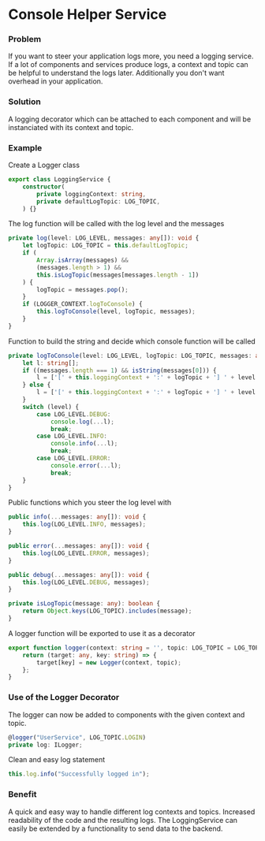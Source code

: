 # Console Helper Service

### Problem
If you want to steer your application logs more, you need a logging service. If a lot of components and services produce logs, a context and topic can be helpful to understand the logs later. Additionally you don't want overhead in your application.

### Solution
A logging decorator which can be attached to each component and will be instanciated with its context and topic.

### Example

Create a Logger class
```typescript
export class LoggingService {
    constructor(
        private loggingContext: string,
        private defaultLogTopic: LOG_TOPIC,
    ) {}
```
The log function will be called with the log level and the messages
```typescript
private log(level: LOG_LEVEL, messages: any[]): void {
    let logTopic: LOG_TOPIC = this.defaultLogTopic;
    if (
        Array.isArray(messages) &&
        (messages.length > 1) &&
        this.isLogTopic(messages[messages.length - 1])
    ) {
        logTopic = messages.pop();
    }
    if (LOGGER_CONTEXT.logToConsole) {
        this.logToConsole(level, logTopic, messages);
    }
}
```
Function to build the string and decide which console function will be called
```typescript
private logToConsole(level: LOG_LEVEL, logTopic: LOG_TOPIC, messages: any[]): void {
    let l: string[];
    if ((messages.length === 1) && isString(messages[0])) {
        l = ['[' + this.loggingContext + ':' + logTopic + '] ' + level + ': ' + messages[0]];
    } else {
        l = ['[' + this.loggingContext + ':' + logTopic + '] ' + level + ': ', ...messages];
    }
    switch (level) {
        case LOG_LEVEL.DEBUG:
            console.log(...l);
            break;
        case LOG_LEVEL.INFO:
            console.info(...l);
            break;
        case LOG_LEVEL.ERROR:
            console.error(...l);
            break;
    }
}
```
Public functions which you steer the log level with
```typescript
public info(...messages: any[]): void {
    this.log(LOG_LEVEL.INFO, messages);
}

public error(...messages: any[]): void {
    this.log(LOG_LEVEL.ERROR, messages);
}

public debug(...messages: any[]): void {
    this.log(LOG_LEVEL.DEBUG, messages);
}
```
```typescript
private isLogTopic(message: any): boolean {
    return Object.keys(LOG_TOPIC).includes(message);
}
```

A logger function will be exported to use it as a decorator
```typescript
export function logger(context: string = '', topic: LOG_TOPIC = LOG_TOPIC.UNKNOWN): (target: any, key: string) => void {
    return (target: any, key: string) => {
        target[key] = new Logger(context, topic);
    };
}
```

### Use of the Logger Decorator

The logger can now be added to components with the given context and topic.
```typescript
@logger("UserService", LOG_TOPIC.LOGIN)
private log: ILogger;
```
Clean and easy log statement
```typescript
this.log.info("Successfully logged in");
```

### Benefit
A quick and easy way to handle different log contexts and topics. Increased readability of the code and the resulting logs. The LoggingService can easily be extended by a functionality to send data to the backend.
